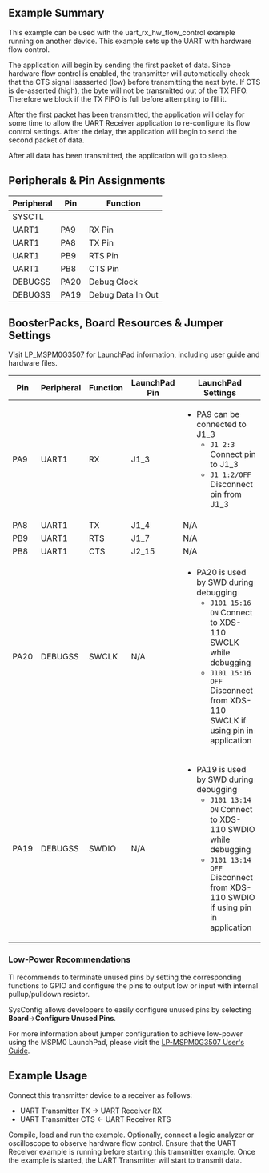 ## Example Summary

This example can be used with the uart_rx_hw_flow_control example running on another device.
This example sets up the UART with hardware flow control.

The application will begin by sending the first packet of data.
Since hardware flow control is enabled, the transmitter will automatically check that the CTS signal isasserted (low) before transmitting the next byte.
If CTS is de-asserted (high), the byte will not be transmitted out of the TX FIFO. Therefore we block if the TX FIFO is full before attempting to fill it.

After the first packet has been transmitted, the application will delay for some time to allow the UART Receiver application to re-configure its flow control settings.
After the delay, the application will begin to send the second packet of data.

After all data has been transmitted, the application will go to sleep.

## Peripherals & Pin Assignments

| Peripheral | Pin | Function |
| --- | --- | --- |
| SYSCTL |  |  |
| UART1 | PA9 | RX Pin |
| UART1 | PA8 | TX Pin |
| UART1 | PB9 | RTS Pin |
| UART1 | PB8 | CTS Pin |
| DEBUGSS | PA20 | Debug Clock |
| DEBUGSS | PA19 | Debug Data In Out |

## BoosterPacks, Board Resources & Jumper Settings

Visit [LP_MSPM0G3507](https://www.ti.com/tool/LP-MSPM0G3507) for LaunchPad information, including user guide and hardware files.

| Pin | Peripheral | Function | LaunchPad Pin | LaunchPad Settings |
| --- | --- | --- | --- | --- |
| PA9 | UART1 | RX | J1_3 | <ul><li>PA9 can be connected to J1_3<br><ul><li>`J1 2:3` Connect pin to J1_3<br><li>`J1 1:2/OFF` Disconnect pin from J1_3</ul> |
| PA8 | UART1 | TX | J1_4 | N/A |
| PB9 | UART1 | RTS | J1_7 | N/A |
| PB8 | UART1 | CTS | J2_15 | N/A |
| PA20 | DEBUGSS | SWCLK | N/A | <ul><li>PA20 is used by SWD during debugging<br><ul><li>`J101 15:16 ON` Connect to XDS-110 SWCLK while debugging<br><li>`J101 15:16 OFF` Disconnect from XDS-110 SWCLK if using pin in application</ul></ul> |
| PA19 | DEBUGSS | SWDIO | N/A | <ul><li>PA19 is used by SWD during debugging<br><ul><li>`J101 13:14 ON` Connect to XDS-110 SWDIO while debugging<br><li>`J101 13:14 OFF` Disconnect from XDS-110 SWDIO if using pin in application</ul></ul> |

### Low-Power Recommendations
TI recommends to terminate unused pins by setting the corresponding functions to
GPIO and configure the pins to output low or input with internal
pullup/pulldown resistor.

SysConfig allows developers to easily configure unused pins by selecting **Board**→**Configure Unused Pins**.

For more information about jumper configuration to achieve low-power using the
MSPM0 LaunchPad, please visit the [LP-MSPM0G3507 User's Guide](https://www.ti.com/lit/slau873).

## Example Usage
Connect this transmitter device to a receiver as follows:
- UART Transmitter TX  -> UART Receiver RX
- UART Transmitter CTS <- UART Receiver RTS

Compile, load and run the example.
Optionally, connect a logic analyzer or oscilloscope to observe hardware flow control.
Ensure that the UART Receiver example is running before starting this transmitter example.
Once the example is started, the UART Transmitter will start to transmit data.
